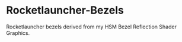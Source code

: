 # Rocketlauncher-Bezels
Rocketlauncher bezels derived from my HSM Bezel Reflection Shader Graphics.
